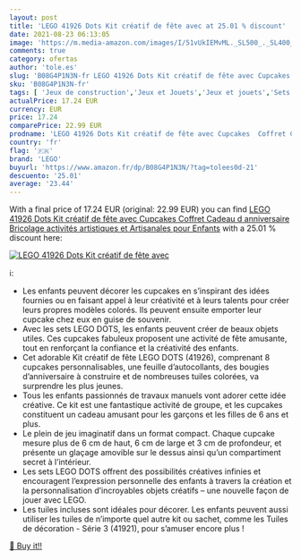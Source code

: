 ```yaml
---
layout: post
title: 'LEGO 41926 Dots Kit créatif de fête avec at 25.01 % discount'
date: 2021-08-23 06:13:05
image: 'https://m.media-amazon.com/images/I/51vUkIEMvML._SL500_._SL400_.jpg'
comments: true
category: ofertas
author: 'tole.es'
slug: 'B08G4P1N3N-fr LEGO 41926 Dots Kit créatif de fête avec Cupcakes Coffret...'
sku: 'B08G4P1N3N-fr'
tags: [ 'Jeux de construction','Jeux et Jouets','Jeux et jouets','Sets de jeux de construction','lego', ]
actualPrice: 17.24 EUR
currency: EUR
price: 17.24
comparePrice: 22.99 EUR
prodname: 'LEGO 41926 Dots Kit créatif de fête avec Cupcakes  Coffret Cadeau d anniversaire Bricolage  activités artistiques et Artisanales pour Enfants'
country: 'fr'
flag: '🇫🇷'
brand: 'LEGO'
buyurl: 'https://www.amazon.fr/dp/B08G4P1N3N/?tag=tolees0d-21'
descuento: '25.01'
average: '23.44'
---
```


With a final price of 17.24 EUR (original: 22.99 EUR) you can find [LEGO 41926 Dots Kit créatif de fête avec Cupcakes  Coffret Cadeau d anniversaire Bricolage  activités artistiques et Artisanales pour Enfants](https://www.amazon.fr/dp/B08G4P1N3N/?tag=tolees0d-21) with a  25.01 % discount here:

[![LEGO 41926 Dots Kit créatif de fête avec](https://m.media-amazon.com/images/I/51vUkIEMvML._SL500_._SL400_.jpg)](https://www.amazon.fr/dp/B08G4P1N3N/?tag=tolees0d-21)

ℹ️:

- Les enfants peuvent décorer les cupcakes en s’inspirant des idées fournies ou en faisant appel à leur créativité et à leurs talents pour créer leurs propres modèles colorés. Ils peuvent ensuite emporter leur cupcake chez eux en guise de souvenir.
- Avec les sets LEGO DOTS, les enfants peuvent créer de beaux objets utiles. Ces cupcakes fabuleux proposent une activité de fête amusante, tout en renforçant la confiance et la créativité des enfants.
- Cet adorable Kit créatif de fête LEGO DOTS (41926), comprenant 8 cupcakes personnalisables, une feuille d’autocollants, des bougies d’anniversaire à construire et de nombreuses tuiles colorées, va surprendre les plus jeunes.
- Tous les enfants passionnés de travaux manuels vont adorer cette idée créative. Ce kit est une fantastique activité de groupe, et les cupcakes constituent un cadeau amusant pour les garçons et les filles de 6 ans et plus.
- Le plein de jeu imaginatif dans un format compact. Chaque cupcake mesure plus de 6 cm de haut, 6 cm de large et 3 cm de profondeur, et présente un glaçage amovible sur le dessus ainsi qu’un compartiment secret à l’intérieur.
- Les sets LEGO DOTS offrent des possibilités créatives infinies et encouragent l’expression personnelle des enfants à travers la création et la personnalisation d’incroyables objets créatifs – une nouvelle façon de jouer avec LEGO.
- Les tuiles incluses sont idéales pour décorer. Les enfants peuvent aussi utiliser les tuiles de n’importe quel autre kit ou sachet, comme les Tuiles de décoration - Série 3 (41921), pour s’amuser encore plus !

[🛒 Buy it!!](https://www.amazon.fr/dp/B08G4P1N3N/?tag=tolees0d-21)
